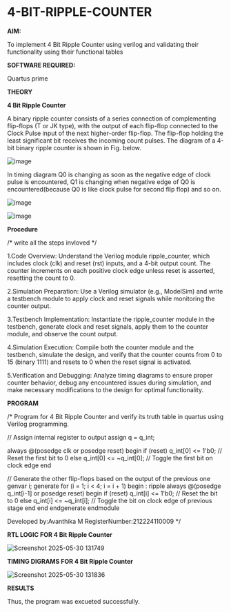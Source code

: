 # 4-BIT-RIPPLE-COUNTER

**AIM:**

To implement  4 Bit Ripple Counter using verilog and validating their functionality using their functional tables

**SOFTWARE REQUIRED:**

Quartus prime

**THEORY**

**4 Bit Ripple Counter**

A binary ripple counter consists of a series connection of complementing flip-flops (T or JK type), with the output of each flip-flop connected to the Clock Pulse input of the next higher-order flip-flop. The flip-flop holding the least significant bit receives the incoming count pulses. The diagram of a 4-bit binary ripple counter is shown in Fig. below.

![image](https://github.com/naavaneetha/4-BIT-RIPPLE-COUNTER/assets/154305477/cb4b74d4-31ab-4359-95d0-d22e67daba13)

In timing diagram Q0 is changing as soon as the negative edge of clock pulse is encountered, Q1 is changing when negative edge of Q0 is encountered(because Q0 is like clock pulse for second flip flop) and so on.

![image](https://github.com/naavaneetha/4-BIT-RIPPLE-COUNTER/assets/154305477/a573a7d6-014e-4e54-93e6-e2ac9530960b)

![image](https://github.com/naavaneetha/4-BIT-RIPPLE-COUNTER/assets/154305477/85e1958a-2fc1-49bb-9a9f-d58ccbf3663c)

**Procedure**

/* write all the steps invloved */

1.Code Overview: Understand the Verilog module ripple_counter, which includes clock (clk) and reset (rst) inputs, and a 4-bit output count. The counter increments on each positive clock edge unless reset is asserted, resetting the count to 0.

2.Simulation Preparation: Use a Verilog simulator (e.g., ModelSim) and write a testbench module to apply clock and reset signals while monitoring the counter output.

3.Testbench Implementation: Instantiate the ripple_counter module in the testbench, generate clock and reset signals, apply them to the counter module, and observe the count output.

4.Simulation Execution: Compile both the counter module and the testbench, simulate the design, and verify that the counter counts from 0 to 15 (binary 1111) and resets to 0 when the reset signal is activated.

5.Verification and Debugging: Analyze timing diagrams to ensure proper counter behavior, debug any encountered issues during simulation, and make necessary modifications to the design for optimal functionality.

**PROGRAM**

/* Program for 4 Bit Ripple Counter and verify its truth table in quartus using Verilog programming.

// Assign internal register to output
assign q = q_int;

always @(posedge clk or posedge reset) begin
    if (reset) 
        q_int[0] <= 1'b0; // Reset the first bit to 0
    else 
        q_int[0] <= ~q_int[0]; // Toggle the first bit on clock edge
end

// Generate the other flip-flops based on the output of the previous one
genvar i;
generate
    for (i = 1; i < 4; i = i + 1) begin : ripple
        always @(posedge q_int[i-1] or posedge reset) begin
            if (reset) 
                q_int[i] <= 1'b0; // Reset the bit to 0
            else 
                q_int[i] <= ~q_int[i]; // Toggle the bit on clock edge of previous stage
        end
    end
endgenerate
endmodule



 Developed by:Avanthika M RegisterNumber:212224110009
*/

**RTL LOGIC FOR 4 Bit Ripple Counter**

![Screenshot 2025-05-30 131749](https://github.com/user-attachments/assets/bde8c195-2a5c-48e7-aa6c-418a3d97ffb1)


**TIMING DIGRAMS FOR 4 Bit Ripple Counter**

![Screenshot 2025-05-30 131836](https://github.com/user-attachments/assets/b3927799-5ef6-41f4-9674-65fedb3bfcd1)




**RESULTS**

Thus, the program was excueted successfully.
